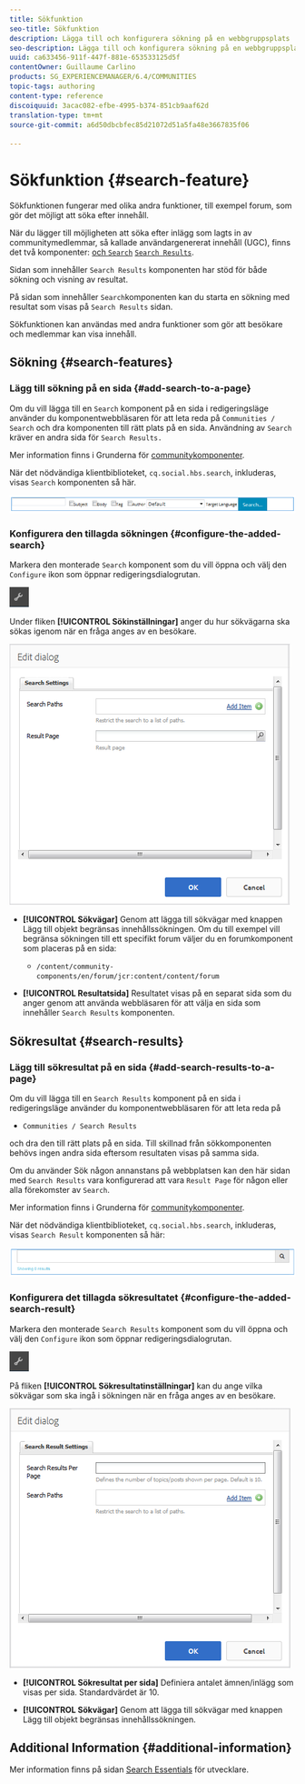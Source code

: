 ```yaml
---
title: Sökfunktion
seo-title: Sökfunktion
description: Lägga till och konfigurera sökning på en webbgruppsplats
seo-description: Lägga till och konfigurera sökning på en webbgruppsplats
uuid: ca633456-911f-447f-881e-653533125d5f
contentOwner: Guillaume Carlino
products: SG_EXPERIENCEMANAGER/6.4/COMMUNITIES
topic-tags: authoring
content-type: reference
discoiquuid: 3acac082-efbe-4995-b374-851cb9aaf62d
translation-type: tm+mt
source-git-commit: a6d50dbcbfec85d21072d51a5fa48e3667835f06

---
```



# Sökfunktion {#search-feature}

Sökfunktionen fungerar med olika andra funktioner, till exempel forum, som gör det möjligt att söka efter innehåll.

När du lägger till möjligheten att söka efter inlägg som lagts in av communitymedlemmar, så kallade användargenererat innehåll (UGC), finns det två komponenter: [ och `Search`](#search-features) [ `Search Results`](#search-results).

Sidan som innehåller `Search Results` komponenten har stöd för både sökning och visning av resultat.

På sidan som innehåller `Search`komponenten kan du starta en sökning med resultat som visas på `Search Results` sidan.

Sökfunktionen kan användas med andra funktioner som gör att besökare och medlemmar kan visa innehåll.

## Sökning {#search-features}

### Lägg till sökning på en sida {#add-search-to-a-page}

Om du vill lägga till en `Search` komponent på en sida i redigeringsläge använder du komponentwebbläsaren för att leta reda på `Communities / Search` och dra komponenten till rätt plats på en sida. Användning av `Search` kräver en andra sida för `Search Results.`

Mer information finns i Grunderna för [communitykomponenter](basics.md).

När det nödvändiga klientbiblioteket, `cq.social.hbs.search`, inkluderas, visas `Search` komponenten så här.

![chlimage_1-373](assets/chlimage_1-373.png)

### Konfigurera den tillagda sökningen {#configure-the-added-search}

Markera den monterade `Search` komponent som du vill öppna och välj den `Configure` ikon som öppnar redigeringsdialogrutan.

![chlimage_1-374](assets/chlimage_1-374.png)

Under fliken **[!UICONTROL Sökinställningar]** anger du hur sökvägarna ska sökas igenom när en fråga anges av en besökare.

![chlimage_1-375](assets/chlimage_1-375.png)

* **[!UICONTROL Sökvägar]** Genom att lägga till sökvägar med knappen Lägg till objekt begränsas innehållssökningen. Om du till exempel vill begränsa sökningen till ett specifikt forum väljer du en forumkomponent som placeras på en sida:

   * `/content/community-components/en/forum/jcr:content/content/forum`

* **[!UICONTROL Resultatsida]** Resultatet visas på en separat sida som du anger genom att använda webbläsaren för att välja en sida som innehåller `Search Results` komponenten.

## Sökresultat {#search-results}

### Lägg till sökresultat på en sida {#add-search-results-to-a-page}

Om du vill lägga till en `Search Results` komponent på en sida i redigeringsläge använder du komponentwebbläsaren för att leta reda på

* `Communities / Search Results`

och dra den till rätt plats på en sida. Till skillnad från sökkomponenten behövs ingen andra sida eftersom resultaten visas på samma sida.

Om du använder Sök någon annanstans på webbplatsen kan den här sidan med `Search Results` vara konfigurerad att vara `Result Page` för någon eller alla förekomster av `Search`.

Mer information finns i Grunderna för [communitykomponenter](basics.md).

När det nödvändiga klientbiblioteket, `cq.social.hbs.search`, inkluderas, visas `Search Result` komponenten så här:

![chlimage_1-376](assets/chlimage_1-376.png)

### Konfigurera det tillagda sökresultatet {#configure-the-added-search-result}

Markera den monterade `Search Results` komponent som du vill öppna och välj den `Configure` ikon som öppnar redigeringsdialogrutan.

![chlimage_1-377](assets/chlimage_1-377.png)

På fliken **[!UICONTROL Sökresultatinställningar]** kan du ange vilka sökvägar som ska ingå i sökningen när en fråga anges av en besökare.

![chlimage_1-378](assets/chlimage_1-378.png)

* **[!UICONTROL Sökresultat per sida]** Definiera antalet ämnen/inlägg som visas per sida. Standardvärdet är 10.

* **[!UICONTROL Sökvägar]** Genom att lägga till sökvägar med knappen Lägg till objekt begränsas innehållssökningen.

## Additional Information {#additional-information}

Mer information finns på sidan [Search Essentials](search-implementation.md) för utvecklare.
